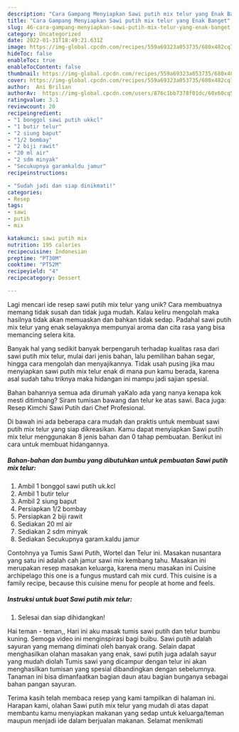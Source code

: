 ```yaml
---
description: "Cara Gampang Menyiapkan Sawi putih mix telur yang Enak Banget"
title: "Cara Gampang Menyiapkan Sawi putih mix telur yang Enak Banget"
slug: 46-cara-gampang-menyiapkan-sawi-putih-mix-telur-yang-enak-banget
category: Uncategorized
date: 2022-01-31T18:49:21.631Z
image: https://img-global.cpcdn.com/recipes/559a69323a053735/680x482cq70/sawi-putih-mix-telur-foto-resep-utama.jpg
hideToc: false
enableToc: true
enableTocContent: false
thumbnail: https://img-global.cpcdn.com/recipes/559a69323a053735/680x482cq70/sawi-putih-mix-telur-foto-resep-utama.jpg
cover: https://img-global.cpcdn.com/recipes/559a69323a053735/680x482cq70/sawi-putih-mix-telur-foto-resep-utama.jpg
author:  Ani Brilian
authorAv:  https://img-global.cpcdn.com/users/876c1bb7378f01dc/60x60cq50/avatar.jpg
ratingvalue: 3.1
reviewcount: 20
recipeingredient:
- "1 bonggol sawi putih ukkcl"
- "1 butir telur"
- "2 siung baput"
- "1/2 bombay"
- "2 biji rawit"
- "20 ml air"
- "2 sdm minyak"
- "Secukupnya garamkaldu jamur"
recipeinstructions:

- "Sudah jadi dan siap dinikmati!"
categories:
- Resep
tags:
- sawi
- putih
- mix

katakunci: sawi putih mix 
nutrition: 195 calories
recipecuisine: Indonesian
preptime: "PT30M"
cooktime: "PT52M"
recipeyield: "4"
recipecategory: Dessert

---
```



Lagi mencari ide resep sawi putih mix telur yang unik? Cara membuatnya memang tidak susah dan tidak juga mudah. Kalau keliru mengolah maka hasilnya tidak akan memuaskan dan bahkan tidak sedap. Padahal sawi putih mix telur yang enak selayaknya mempunyai aroma dan cita rasa yang bisa memancing selera kita.


Banyak hal yang sedikit banyak berpengaruh terhadap kualitas rasa dari sawi putih mix telur, mulai dari jenis bahan, lalu pemilihan bahan segar, hingga cara mengolah dan menyajikannya. Tidak usah pusing jika mau menyiapkan sawi putih mix telur enak di mana pun kamu berada, karena asal sudah tahu triknya maka hidangan ini mampu jadi sajian spesial.

Bahan bahannya semua ada dirumah yaKalo ada yang nanya kenapa kok mesti ditimbang? Siram tumisan bawang dan telur ke atas sawi. Baca juga: Resep Kimchi Sawi Putih dari Chef Profesional.


Di bawah ini ada beberapa cara mudah dan praktis untuk membuat sawi putih mix telur yang siap dikreasikan. Kamu dapat menyiapkan Sawi putih mix telur menggunakan 8 jenis bahan dan 0 tahap pembuatan. Berikut ini cara untuk membuat hidangannya.

<!--inarticleads1-->

##### Bahan-bahan dan bumbu yang dibutuhkan untuk pembuatan Sawi putih mix telur:

1. Ambil 1 bonggol sawi putih uk.kcl
1. Ambil 1 butir telur
1. Ambil 2 siung baput
1. Persiapkan 1/2 bombay
1. Persiapkan 2 biji rawit
1. Sediakan 20 ml air
1. Sediakan 2 sdm minyak
1. Sediakan Secukupnya garam.kaldu jamur


Contohnya ya Tumis Sawi Putih, Wortel dan Telur ini. Masakan nusantara yang satu ini adalah cah jamur sawi mix kembang tahu. Masakan ini merupakan resep masakan keluarga, karena menu masakan ini Cuisine archipelago this one is a fungus mustard cah mix curd. This cuisine is a family recipe, because this cuisine menu for people at home and feels. 

<!--inarticleads2-->

##### Instruksi untuk buat Sawi putih mix telur:


1. Selesai dan siap dihidangkan!

Hai teman - teman,, Hari ini aku masak tumis sawi putih dan telur bumbu kuning. Semoga video ini menginspirasi bagi buibu. Sawi putih adalah sayuran yang memang diminati oleh banyak orang. Selain dapat menghasilkan olahan masakan yang enak, sawi putih juga adalah sayur yang mudah diolah Tumis sawi yang dicampur dengan telur ini akan menghasilkan tumisan yang spesial dibandingkan dengan sebelumnya. Tanaman ini bisa dimanfaatkan bagian daun atau bagian bunganya sebagai bahan pangan sayuran. 

Terima kasih telah membaca resep yang kami tampilkan di halaman ini. Harapan kami, olahan Sawi putih mix telur yang mudah di atas dapat membantu kamu menyiapkan makanan yang sedap untuk keluarga/teman maupun menjadi ide dalam berjualan makanan. Selamat menikmati
